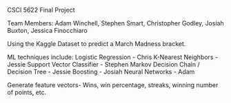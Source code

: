 CSCI 5622 Final Project

Team Members: Adam Winchell, Stephen Smart, Christopher Godley, Josiah Buxton, Jessica Finocchiaro

Using the Kaggle Dataset to predict a March Madness bracket.

ML techniques include:
Logistic Regression - Chris
K-Nearest Neighbors - Jessie
Support Vector Classifier - Stephen
Markov Decision Chain / Decision Tree - Jessie
Boosting - Josiah
Neural Networks - Adam


Generate feature vectors- Wins, win percentage, streaks, winning number of points, etc.
